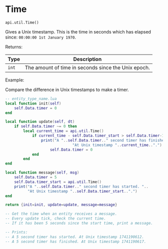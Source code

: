# Time



`api.util.Time()`

Gives a Unix timestamp. This is the time in seconds which has elapsed since: `00:00:00 1st January 1970`.



Returns:

| Type  | Description                                         |
| ----- | --------------------------------------------------- |
| `int` | The amount of time in seconds since the Unix epoch. |



Example:

Compare the difference in Unix timestamps to make a timer.

```lua
-- entity_type_name.lua
local function init(self)
    self.Data.timer = 0
end

local function update(self, dt)
	if self.Data.timer ~= 0 then
		local current_time = api.util.Time()
        	if current_time - self.Data.timer_start > self.Data.timer-1 then 
        		print("A "..self.Data.timer.." second timer has finished. "..
            	              "At Unix timestamp "..current_time..".")
            		self.Data.timer = 0
        	end
    	end
end

local function message(self, msg)
	self.Data.timer = 5
	self.Data.timer_start = api.util.Time()
	print("A "..self.Data.timer.." second timer has started. "..
	      "At Unix timestamp "..self.Data.timer_start..".")
end

return {init=init, update=update, message=message}

-- Get the time when an entity receives a message.
-- Every update tick, check the current time.
-- If it has been 5 seconds since the start time, print a message.

-- Prints:
-- A 5 second timer has started. At Unix timestamp 1741190612.
-- A 5 second timer has finished. At Unix timestamp 1741190617.
```

